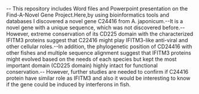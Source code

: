-- This repository includes Word files and Powerpoint presentation on the Find-A-Novel Gene Project.Here,by using bioinformatics tools and databases I discovered a 
novel gene C24416 from A. japonicum.--It is a novel gene with a unique sequence, which was not discovered before.--However, extreme conservation of its CD225 domain with the characterized IFITM3 proteins suggest that C22416 might play IFITM3-like anti-viral 
and other cellular roles.--In addition, the phylogenetic position of CD24416 with other fishes and multiple sequence alignment suggest that IFITM3 proteins might evolved based on the needs of each species but kept the most important domain (CD225 domain) highly intact for functional conservation.--
However, further studies are needed to confirm if C24416 protein have similar role as IFITM3 and also it would be interesting to know if the gene could be induced by interferons in fish.

